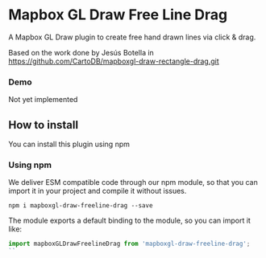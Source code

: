 # Mapbox GL Draw Free Line Drag
A Mapbox GL Draw plugin to create free hand drawn lines via click &amp; drag.

Based on the work done by Jesús Botella in https://github.com/CartoDB/mapboxgl-draw-rectangle-drag.git

### Demo
Not yet implemented

## How to install
You can install this plugin using npm

### Using npm
We deliver ESM compatible code through our npm module, so that you can import it in your project and compile it without issues.
```shell
npm i mapboxgl-draw-freeline-drag --save
```
The module exports a default binding to the module, so you can import it like:
```js
import mapboxGLDrawFreelineDrag from 'mapboxgl-draw-freeline-drag';
``
